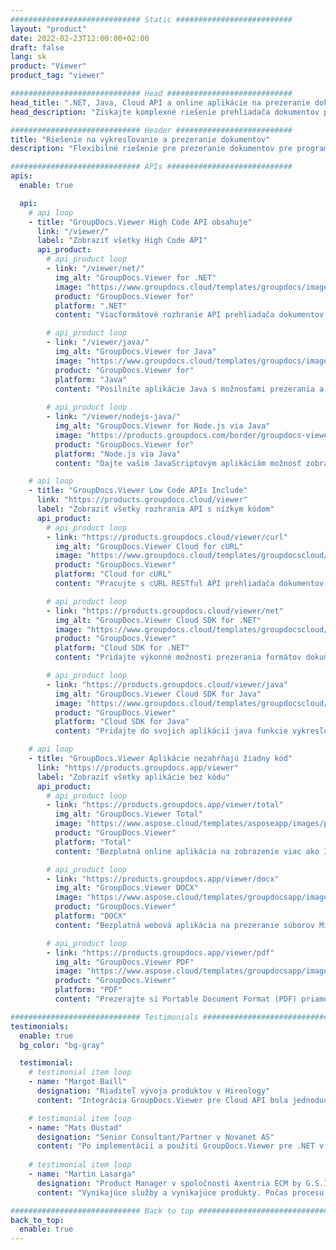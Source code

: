 ```yaml
---
############################# Static ##########################
layout: "product"
date: 2022-02-23T12:00:00+02:00
draft: false
lang: sk
product: "Viewer"
product_tag: "viewer"

############################# Head ############################
head_title: ".NET, Java, Cloud API a online aplikácie na prezeranie dokumentov od GroupDocs"
head_description: "Získajte komplexné riešenie prehliadača dokumentov pre aplikácie .NET, Java a Cloud. Prezerajte si bežné formáty dokumentov online pomocou jednoduchej funkcie drag and drop."

############################# Header ##########################
title: "Riešenie na vykresľovanie a prezeranie dokumentov"
description: "Flexibilné riešenie pre prezeranie dokumentov pre programátorov a profesionálov na vykresľovanie a zobrazovanie široko používaných formátov súborov kdekoľvek."

############################# APIs ############################
apis:
  enable: true

  api:
    # api loop
    - title: "GroupDocs.Viewer High Code API obsahuje"
      link: "/viewer/"
      label: "Zobraziť všetky High Code API"
      api_product:
        # api_product loop
        - link: "/viewer/net/"
          img_alt: "GroupDocs.Viewer for .NET"
          image: "https://www.groupdocs.cloud/templates/groupdocs/images/product-logos/groupdocs-viewer-net.png"
          product: "GroupDocs.Viewer for"
          platform: ".NET"
          content: "Viacformátové rozhranie API prehliadača dokumentov pre rámce .NET a Mono na vykreslenie viac ako 190 populárnych formátov súborov z vašich aplikácií."

        # api_product loop
        - link: "/viewer/java/"
          img_alt: "GroupDocs.Viewer for Java"
          image: "https://www.groupdocs.cloud/templates/groupdocs/images/product-logos/groupdocs-viewer-java.png"
          product: "GroupDocs.Viewer for"
          platform: "Java"
          content: "Posilnite aplikácie Java s možnosťami prezerania a vykresľovania dokumentov, aby ste mohli zobrazovať širokú škálu dokumentov, obrázkov a diagramov."
        
        # api_product loop
        - link: "/viewer/nodejs-java/"
          img_alt: "GroupDocs.Viewer for Node.js via Java"
          image: "https://products.groupdocs.com/border/groupdocs-viewer-nodejs-java.svg"
          product: "GroupDocs.Viewer for"
          platform: "Node.js via Java"
          content: "Dajte vašim JavaScriptovým aplikáciám možnosť zobraziť rôzne dokumenty z Microsoft Office, PDF a obrázky pre atraktívny používateľský zážitok."

    # api loop
    - title: "GroupDocs.Viewer Low Code APIs Include"
      link: "https://products.groupdocs.cloud/viewer"
      label: "Zobraziť všetky rozhrania API s nízkym kódom"
      api_product:
        # api_product loop
        - link: "https://products.groupdocs.cloud/viewer/curl"
          img_alt: "GroupDocs.Viewer Cloud for cURL"
          image: "https://www.groupdocs.cloud/templates/groupdocscloud/images/sdk/272x272/groupdocs_viewer-for-curl.png"
          product: "GroupDocs.Viewer"
          platform: "Cloud for cURL"
          content: "Pracujte s cURL RESTful API prehliadača dokumentov na rýchle vykreslenie a zobrazenie Microsoft Office, PDF a iných bežných formátov súborov vo vašich aplikáciách."

        # api_product loop
        - link: "https://products.groupdocs.cloud/viewer/net"
          img_alt: "GroupDocs.Viewer Cloud SDK for .NET"
          image: "https://www.groupdocs.cloud/templates/groupdocscloud/images/sdk/272x272/groupdocs_viewer-for-net.png"
          product: "GroupDocs.Viewer"
          platform: "Cloud SDK for .NET"
          content: "Pridajte výkonné možnosti prezerania formátov dokumentov v aplikáciách .NET pomocou Cloud SDK for .NET. Prezerajte si dokumenty vo formáte HTML, PDF alebo ako obrázok."

        # api_product loop
        - link: "https://products.groupdocs.cloud/viewer/java"
          img_alt: "GroupDocs.Viewer Cloud SDK for Java"
          image: "https://www.groupdocs.cloud/templates/groupdocscloud/images/sdk/272x272/groupdocs_viewer-for-java.png"
          product: "GroupDocs.Viewer"
          platform: "Cloud SDK for Java"
          content: "Pridajte do svojich aplikácií java funkcie vykresľovania dokumentov s vysokou presnosťou pomocou špeciálne navrhnutej súpravy SDK pre prehliadač dokumentov pre jazyk Java."

    # api loop
    - title: "GroupDocs.Viewer Aplikácie nezahŕňajú žiadny kód" 
      link: "https://products.groupdocs.app/viewer"
      label: "Zobraziť všetky aplikácie bez kódu"
      api_product:
        # api_product loop
        - link: "https://products.groupdocs.app/viewer/total"
          img_alt: "GroupDocs.Viewer Total"
          image: "https://www.aspose.cloud/templates/asposeapp/images/products/logo/aspose_viewer-app.png"
          product: "GroupDocs.Viewer"
          platform: "Total"
          content: "Bezplatná online aplikácia na zobrazenie viac ako 190 formátov súborov z ľubovoľného prehliadača podľa vášho výberu."

        # api_product loop
        - link: "https://products.groupdocs.app/viewer/docx"
          img_alt: "GroupDocs.Viewer DOCX"
          image: "https://www.aspose.cloud/templates/groupdocsapp/images/products/logo/groupdocs_words-app.png"
          product: "GroupDocs.Viewer"
          platform: "DOCX"
          content: "Bezplatná webová aplikácia na prezeranie súborov Microsoft Word online z akéhokoľvek zariadenia."

        # api_product loop
        - link: "https://products.groupdocs.app/viewer/pdf"
          img_alt: "GroupDocs.Viewer PDF"
          image: "https://www.aspose.cloud/templates/groupdocsapp/images/products/logo/groupdocs_pdf-app.png"
          product: "GroupDocs.Viewer"
          platform: "PDF"
          content: "Prezerajte si Portable Document Format (PDF) priamo z vášho webového prehliadača."

############################# Testimonials ###############################
testimonials:
  enable: true
  bg_color: "bg-gray"

  testimonial:
    # testimonial item loop
    - name: "Margot Baill"
      designation: "Riaditeľ vývoja produktov v Hireology"
      content: "Integrácia GroupDocs.Viewer pre Cloud API bola jednoduchá s ich fantastickou súpravou Ruby SDK. Nie je tam až tak veľa spoločností, ktoré sú ochotné s nami spolupracovať na tom, čo chceme. Je to skvelé partnerstvo."

    # testimonial item loop
    - name: "Mats Oustad"
      designation: "Senior Consultant/Partner v Novanet AS"
      content: "Po implementácii a použití GroupDocs.Viewer pre .NET v projekte to vyzerá, že funguje veľmi dobre. Testoval som s množstvom dokumentov a zatiaľ je to dobré. Všetko, čo som naň hodil, sa pekne vykresľuje a vyzerá rovnako dobre ako v prehliadači PDF alebo MS Word."
              
    # testimonial item loop
    - name: "Martin Lasarga"
      designation: "Product Manager v spoločnosti Axentria ECM by G.S.I."
      content: "Vynikajúce služby a vynikajúce produkty. Počas procesu implementácie GroupDocs.Viewer pre .NET boli mimoriadne nápomocní a pohotoví, nemôžeme ich dostatočne odporučiť."

############################# Back to top ###############################
back_to_top:
  enable: true
---
```

